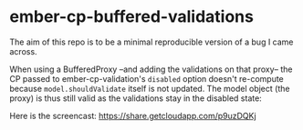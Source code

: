 # ember-cp-buffered-validations

The aim of this repo is to be a minimal reproducible version of a bug I came across.

When using a BufferedProxy –and adding the validations on that proxy– the CP passed to ember-cp-validation's `disabled` option doesn't re-compute because `model.shouldValidate` itself is not updated. The model object (the proxy) is thus still valid as the validations stay in the disabled state:

Here is the screencast:
https://share.getcloudapp.com/p9uzDQKj
